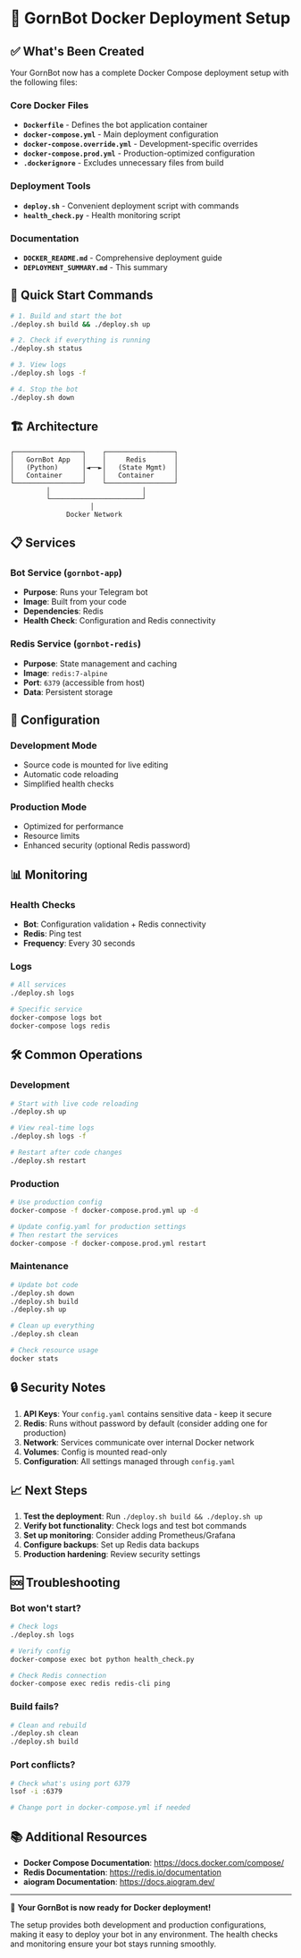 # 🐳 GornBot Docker Deployment Setup

## ✅ What's Been Created

Your GornBot now has a complete Docker Compose deployment setup with the following files:

### Core Docker Files
- **`Dockerfile`** - Defines the bot application container
- **`docker-compose.yml`** - Main deployment configuration
- **`docker-compose.override.yml`** - Development-specific overrides
- **`docker-compose.prod.yml`** - Production-optimized configuration
- **`.dockerignore`** - Excludes unnecessary files from build

### Deployment Tools
- **`deploy.sh`** - Convenient deployment script with commands
- **`health_check.py`** - Health monitoring script

### Documentation
- **`DOCKER_README.md`** - Comprehensive deployment guide
- **`DEPLOYMENT_SUMMARY.md`** - This summary

## 🚀 Quick Start Commands

```bash
# 1. Build and start the bot
./deploy.sh build && ./deploy.sh up

# 2. Check if everything is running
./deploy.sh status

# 3. View logs
./deploy.sh logs -f

# 4. Stop the bot
./deploy.sh down
```

## 🏗️ Architecture

```
┌─────────────────┐    ┌─────────────────┐
│   GornBot App   │    │     Redis       │
│   (Python)      │◄──►│   (State Mgmt)  │
│   Container     │    │   Container     │
└─────────────────┘    └─────────────────┘
         │                       │
         └───────────────────────┘
                    │
              Docker Network
```

## 📋 Services

### Bot Service (`gornbot-app`)
- **Purpose**: Runs your Telegram bot
- **Image**: Built from your code
- **Dependencies**: Redis
- **Health Check**: Configuration and Redis connectivity

### Redis Service (`gornbot-redis`)
- **Purpose**: State management and caching
- **Image**: `redis:7-alpine`
- **Port**: `6379` (accessible from host)
- **Data**: Persistent storage

## 🔧 Configuration

### Development Mode
- Source code is mounted for live editing
- Automatic code reloading
- Simplified health checks

### Production Mode
- Optimized for performance
- Resource limits
- Enhanced security (optional Redis password)

## 📊 Monitoring

### Health Checks
- **Bot**: Configuration validation + Redis connectivity
- **Redis**: Ping test
- **Frequency**: Every 30 seconds

### Logs
```bash
# All services
./deploy.sh logs

# Specific service
docker-compose logs bot
docker-compose logs redis
```

## 🛠️ Common Operations

### Development
```bash
# Start with live code reloading
./deploy.sh up

# View real-time logs
./deploy.sh logs -f

# Restart after code changes
./deploy.sh restart
```

### Production
```bash
# Use production config
docker-compose -f docker-compose.prod.yml up -d

# Update config.yaml for production settings
# Then restart the services
docker-compose -f docker-compose.prod.yml restart
```

### Maintenance
```bash
# Update bot code
./deploy.sh down
./deploy.sh build
./deploy.sh up

# Clean up everything
./deploy.sh clean

# Check resource usage
docker stats
```

## 🔒 Security Notes

1. **API Keys**: Your `config.yaml` contains sensitive data - keep it secure
2. **Redis**: Runs without password by default (consider adding one for production)
3. **Network**: Services communicate over internal Docker network
4. **Volumes**: Config is mounted read-only
5. **Configuration**: All settings managed through `config.yaml`

## 📈 Next Steps

1. **Test the deployment**: Run `./deploy.sh build && ./deploy.sh up`
2. **Verify bot functionality**: Check logs and test bot commands
3. **Set up monitoring**: Consider adding Prometheus/Grafana
4. **Configure backups**: Set up Redis data backups
5. **Production hardening**: Review security settings

## 🆘 Troubleshooting

### Bot won't start?
```bash
# Check logs
./deploy.sh logs

# Verify config
docker-compose exec bot python health_check.py

# Check Redis connection
docker-compose exec redis redis-cli ping
```

### Build fails?
```bash
# Clean and rebuild
./deploy.sh clean
./deploy.sh build
```

### Port conflicts?
```bash
# Check what's using port 6379
lsof -i :6379

# Change port in docker-compose.yml if needed
```

## 📚 Additional Resources

- **Docker Compose Documentation**: https://docs.docker.com/compose/
- **Redis Documentation**: https://redis.io/documentation
- **aiogram Documentation**: https://docs.aiogram.dev/

---

🎉 **Your GornBot is now ready for Docker deployment!**

The setup provides both development and production configurations, making it easy to deploy your bot in any environment. The health checks and monitoring ensure your bot stays running smoothly.
